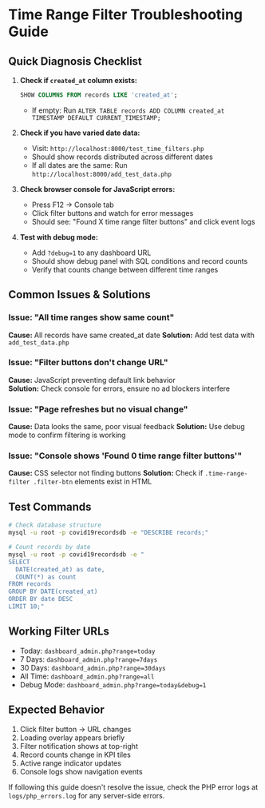 # Time Range Filter Troubleshooting Guide

## Quick Diagnosis Checklist

1. **Check if `created_at` column exists:**

   ```sql
   SHOW COLUMNS FROM records LIKE 'created_at';
   ```

   - If empty: Run `ALTER TABLE records ADD COLUMN created_at TIMESTAMP DEFAULT CURRENT_TIMESTAMP;`

2. **Check if you have varied date data:**

   - Visit: `http://localhost:8000/test_time_filters.php`
   - Should show records distributed across different dates
   - If all dates are the same: Run `http://localhost:8000/add_test_data.php`

3. **Check browser console for JavaScript errors:**

   - Press F12 → Console tab
   - Click filter buttons and watch for error messages
   - Should see: "Found X time range filter buttons" and click event logs

4. **Test with debug mode:**
   - Add `?debug=1` to any dashboard URL
   - Should show debug panel with SQL conditions and record counts
   - Verify that counts change between different time ranges

## Common Issues & Solutions

### Issue: "All time ranges show same count"

**Cause:** All records have same created_at date
**Solution:** Add test data with `add_test_data.php`

### Issue: "Filter buttons don't change URL"

**Cause:** JavaScript preventing default link behavior  
**Solution:** Check console for errors, ensure no ad blockers interfere

### Issue: "Page refreshes but no visual change"

**Cause:** Data looks the same, poor visual feedback
**Solution:** Use debug mode to confirm filtering is working

### Issue: "Console shows 'Found 0 time range filter buttons'"

**Cause:** CSS selector not finding buttons
**Solution:** Check if `.time-range-filter .filter-btn` elements exist in HTML

## Test Commands

```bash
# Check database structure
mysql -u root -p covid19recordsdb -e "DESCRIBE records;"

# Count records by date
mysql -u root -p covid19recordsdb -e "
SELECT
  DATE(created_at) as date,
  COUNT(*) as count
FROM records
GROUP BY DATE(created_at)
ORDER BY date DESC
LIMIT 10;"
```

## Working Filter URLs

- Today: `dashboard_admin.php?range=today`
- 7 Days: `dashboard_admin.php?range=7days`
- 30 Days: `dashboard_admin.php?range=30days`
- All Time: `dashboard_admin.php?range=all`
- Debug Mode: `dashboard_admin.php?range=today&debug=1`

## Expected Behavior

1. Click filter button → URL changes
2. Loading overlay appears briefly
3. Filter notification shows at top-right
4. Record counts change in KPI tiles
5. Active range indicator updates
6. Console logs show navigation events

If following this guide doesn't resolve the issue, check the PHP error logs at `logs/php_errors.log` for any server-side errors.
